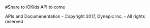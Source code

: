 #Share to iOKids API
to come

APIs and Documenentation - Copyright 2017, Dynepic Inc. - All rights reserved